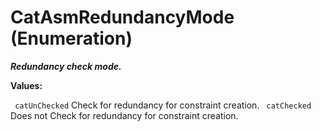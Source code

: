 # CatAsmRedundancyMode (Enumeration)

**_Redundancy check mode._**

**Values:**

` catUnChecked`      Check for redundancy for constraint creation.
` catChecked`      Does not Check for redundancy for constraint creation.